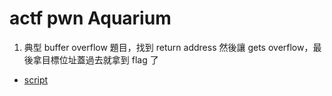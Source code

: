 # actf pwn Aquarium
1. 典型 buffer overflow 題目，找到 return address 然後讓 gets overflow，最後拿目標位址蓋過去就拿到 flag 了

* [script](sol.py)
